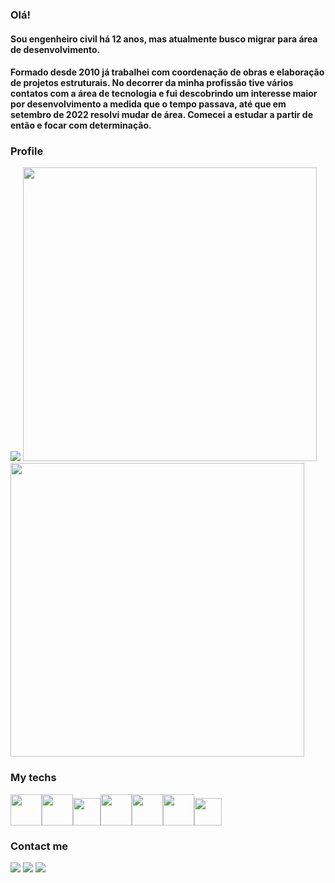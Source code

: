 ### Olá!
#### Sou engenheiro civil há 12 anos, mas atualmente busco migrar para área de desenvolvimento.
#### Formado desde 2010 já trabalhei com coordenação de obras e elaboração de projetos estruturais. No decorrer da minha profissão tive vários contatos com a área de tecnologia e fui descobrindo um interesse maior por desenvolvimento a medida que o tempo passava, até que em setembro de 2022 resolvi mudar de área. Comecei a estudar a partir de então e focar com determinação.

### Profile
<img src="https://github-readme-stats.vercel.app/api?username=lhmaruyama&show_icons=true" heigth=180em/>
<img src="https://github-readme-stats.vercel.app/api/top-langs/?username=anuraghazra&layout=compact" heigth=80em width=470/>
<img src="https://github-readme-streak-stats.herokuapp.com?user=lhmaruyama&theme=icegray&hide_border=true&border_radius=6&locale=pt_BR" heigth=140 width=470/>

### My techs
<img src="https://cdn.jsdelivr.net/gh/devicons/devicon/icons/html5/html5-plain-wordmark.svg" heigth=50em width=50em/><img src="https://cdn.jsdelivr.net/gh/devicons/devicon/icons/css3/css3-plain-wordmark.svg" heigth=50em width=50em/><img src="https://cdn.jsdelivr.net/gh/devicons/devicon/icons/javascript/javascript-plain.svg" heigth=44em width=44em/><img src="https://cdn.jsdelivr.net/gh/devicons/devicon/icons/git/git-plain.svg" heigth=50em width=50em/><img src="https://cdn.jsdelivr.net/gh/devicons/devicon/icons/react/react-original-wordmark.svg" heigth=50em width=50em/><img src="https://cdn.jsdelivr.net/gh/devicons/devicon/icons/nodejs/nodejs-plain.svg" heigth=50em width=50em/><img src="https://cdn.jsdelivr.net/gh/devicons/devicon/icons/vscode/vscode-original.svg" heigth=44em width=44em/>
          

### Contact me

<a href='mailto:lhmaruyama@gmail.com'><img src="https://img.shields.io/badge/Gmail-red?logo=gmail&logoColor=white&style=for-the-badge&color=ea4335" target='_blank'/><a/> <a href='http://linkedin.com/in/luis-maruyama'><img src="https://img.shields.io/badge/linkedin-red?logo=linkedin&logoColor=white&style=for-the-badge&color=0e76a8" target='_blank'/><a/> <a href='https://wa.me/+5516997658136'><img src="https://img.shields.io/badge/whatsapp-red?logo=whatsapp&logoColor=white&style=for-the-badge&color=25D366" target='_blank'/><a/>
